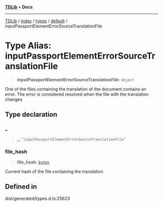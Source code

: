 [**TDLib**](../../../../../../README.md) • **Docs**

***

[TDLib](../../../../../../modules.md) / [index](../../../../../README.md) / [types](../../../README.md) / [default](../README.md) / inputPassportElementErrorSourceTranslationFile

# Type Alias: inputPassportElementErrorSourceTranslationFile

> **inputPassportElementErrorSourceTranslationFile**: `object`

One of the files containing the translation of the document contains an error. The error is considered resolved when the file with the translation changes

## Type declaration

### \_

> **\_**: `"inputPassportElementErrorSourceTranslationFile"`

### file\_hash

> **file\_hash**: [`bytes`](bytes-1.md)

Current hash of the file containing the translation

## Defined in

dist/generated/types.d.ts:25623
